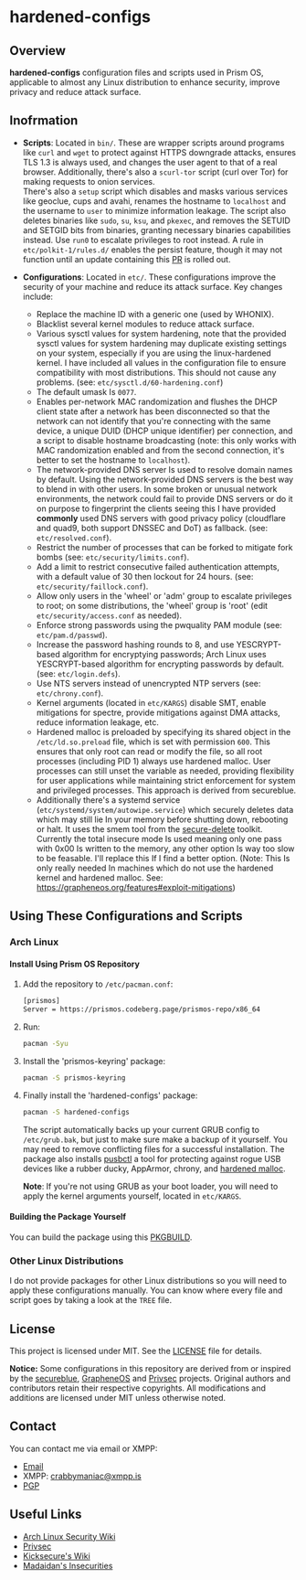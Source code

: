 # hardened-configs

## Overview

**hardened-configs** configuration files and scripts used in Prism OS, applicable to almost any Linux distribution to enhance security, improve privacy and reduce attack surface.

## Inofrmation

- **Scripts**: Located in `bin/`. These are wrapper scripts around programs like `curl` and `wget` to protect against HTTPS downgrade attacks, ensures TLS 1.3 is always used, and changes the user agent to that of a real browser. Additionally, there's also a `scurl-tor` script (curl over Tor) for making requests to onion services.  
  There's also a `setup` script which disables and masks various services like geoclue, cups and avahi, renames the hostname to `localhost` and the username to `user` to minimize information leakage. The script also deletes binaries like `sudo`, `su`, `ksu`, and `pkexec`, and removes the SETUID and SETGID bits from binaries, granting necessary binaries capabilities instead. Use `run0` to escalate privileges to root instead. A rule in `etc/polkit-1/rules.d/` enables the persist feature, though it may not function until an update containing this [PR](https://github.com/polkit-org/polkit/pull/533) is rolled out.

- **Configurations**: Located in `etc/`. These configurations improve the security of your machine and reduce its attack surface. Key changes include:
  - Replace the machine ID with a generic one (used by WHONIX).
  - Blacklist several kernel modules to reduce attack surface.
  - Various sysctl values for system hardening, note that the provided sysctl values for system hardening may duplicate existing settings on your system, especially if you are using the linux-hardened kernel. I have included all values in the configuration file to ensure compatibility with most distributions. This should not cause any problems. (see: `etc/sysctl.d/60-hardening.conf`)
  - The default umask Is `0077`.
  - Enables per-network MAC randomization and flushes the DHCP client state after a network has been disconnected so that the network can not identify that you're connecting with the same device, a unique DUID (DHCP unique identifier) per connection, and a script to disable hostname broadcasting (note: this only works with MAC randomization enabled and from the second connection, it's better to set the hostname to `localhost`).
  - The network-provided DNS server Is used to resolve domain names by default. Using the network-provided DNS servers is the best way to blend in with other users. In some broken or unusual network environments, the network could fail to provide DNS servers or do it on purpose to fingerprint the clients seeing this I have provided **commonly** used DNS servers with good privacy policy (cloudflare and quad9, both support DNSSEC and DoT) as fallback. (see: `etc/resolved.conf`).
  - Restrict the number of processes that can be forked to mitigate fork bombs (see: `etc/security/limits.conf`).
  - Add a limit to restrict consecutive failed authentication attempts, with a default value of 30 then lockout for 24 hours. (see: `etc/security/faillock.conf`).
  - Allow only users in the 'wheel' or 'adm' group to escalate privileges to root; on some distributions, the 'wheel' group is 'root' (edit `etc/security/access.conf` as needed).
  - Enforce strong passwords using the pwquality PAM module (see: `etc/pam.d/passwd`).
  - Increase the password hashing rounds to 8, and use YESCRYPT-based algorithm for encryptying passwords; Arch Linux uses YESCRYPT-based algorithm for encrypting passwords by default. (see: `etc/login.defs`).
  - Use NTS servers instead of unencrypted NTP servers (see: `etc/chrony.conf`).
  - Kernel arguments (located in `etc/KARGS`) disable SMT, enable mitigations for spectre, provide mitigations against DMA attacks, reduce information leakage, etc.
  - Hardened malloc is preloaded by specifying its shared object in the `/etc/ld.so.preload` file, which is set with permission `600`. This ensures that only root can read or modify the file, so all root processes (including PID 1) always use hardened malloc. User processes can still unset the variable as needed, providing flexibility for user applications while maintaining strict enforcement for system and privileged processes. This approach is derived from secureblue.
  - Additionally there's a systemd service (`etc/systemd/system/autowipe.service`) which securely deletes data which may still lie In your memory before shutting down, rebooting or halt. It uses the smem tool from the [secure-delete](https://github.com/prismos-org/secure-delete) toolkit. Currently the total insecure mode Is used meaning only one pass with 0x00 Is written to the memory, any other option Is way too slow to be feasable. I'll replace this If I find a better option. (Note: This Is only really needed In machines which do not use the hardened kernel and hardened malloc. See: https://grapheneos.org/features#exploit-mitigations)

## Using These Configurations and Scripts

### Arch Linux

#### Install Using Prism OS Repository

1. Add the repository to `/etc/pacman.conf`:
    ```sh
    [prismos]
    Server = https://prismos.codeberg.page/prismos-repo/x86_64
    ```
2. Run:
    ```sh
    pacman -Syu
    ```
3. Install the 'prismos-keyring' package:
    ```sh
    pacman -S prismos-keyring
    ```
4. Finally install the 'hardened-configs' package:
    ```sh
    pacman -S hardened-configs
    ```
    The script automatically backs up your current GRUB config to `/etc/grub.bak`, but just to make sure make a backup of it yourself. You may need to remove conflicting files for a successful installation. The package also installs [pusbctl](https://github.com/prismos-org/pusbctl) a tool for protecting against rogue USB devices like a rubber ducky, AppArmor, chrony, and [hardened malloc](https://github.com/GrapheneOS/hardened_malloc).

    **Note**: If you're not using GRUB as your boot loader, you will need to apply the kernel arguments yourself, located in `etc/KARGS`.

#### Building the Package Yourself

You can build the package using this [PKGBUILD](https://github.com/prismos-org/PKGBUILDS/tree/master/hardened-configs).

### Other Linux Distributions

I do not provide packages for other Linux distributions so you will need to apply these configurations manually. You can know where every file and script goes by taking a look at the `TREE` file.

## License

This project is licensed under MIT.
See the [LICENSE](./LICENSE) file for details.

**Notice:**
Some configurations in this repository are derived from or inspired by the [secureblue](https://github.com/secureblue/secureblue), [GrapheneOS](https://github.com/GrapheneOS) and [Privsec](https://privsec.dev) projects.
Original authors and contributors retain their respective copyrights.
All modifications and additions are licensed under MIT unless otherwise noted.

## Contact

You can contact me via email or XMPP:
- [Email](mailto:nexus-x@tuta.io)
- XMPP: crabbymaniac@xmpp.is
- [PGP](https://nrz-21.github.io/key.txt)

## Useful Links

- [Arch Linux Security Wiki](https://wiki.archlinux.org/title/Security)
- [Privsec](https://privsec.dev/posts/linux/)
- [Kicksecure's Wiki](https://www.kicksecure.com/wiki/About)
- [Madaidan's Insecurities](https://madaidans-insecurities.github.io/)
